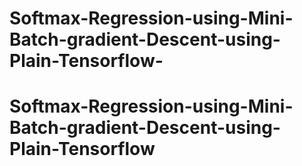 # Softmax-Regression-using-Mini-Batch-gradient-Descent-using-Plain-Tensorflow-
# Softmax-Regression-using-Mini-Batch-gradient-Descent-using-Plain-Tensorflow
